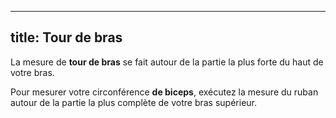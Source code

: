 ***

## title: Tour de bras

La mesure de **tour de bras** se fait autour de la partie la plus forte du haut de votre bras.

Pour mesurer votre circonférence **de biceps**, exécutez la mesure du ruban autour de la partie la plus complète de votre bras supérieur.
